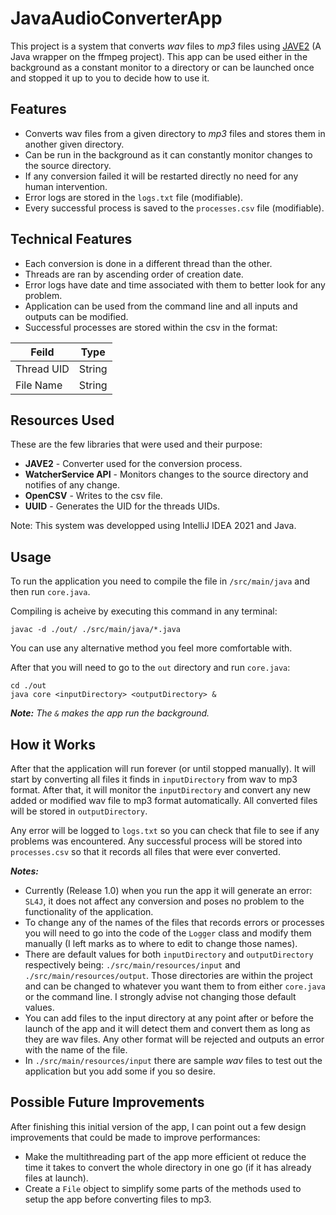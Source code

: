 # JavaAudioConverterApp

This project is a system that converts *wav* files to *mp3* files using [JAVE2](https://github.com/a-schild/jave2) (A Java wrapper on the ffmpeg project). This app can be used either in the background as a constant monitor to a directory or can be launched once and stopped it up to you to decide how to use it.


## Features

- Converts wav files from a given directory to *mp3* files and stores them in another given directory. 
- Can be run in the background as it can constantly monitor changes to the source directory.
- If any conversion failed it will be restarted directly no need for any human intervention.
- Error logs are stored in the `logs.txt` file (modifiable).
- Every successful process is saved to the `processes.csv` file (modifiable).


## Technical Features

- Each conversion is done in a different thread than the other.
- Threads are ran by ascending order of creation date.
- Error logs have date and time associated with them to better look for any problem.
- Application can be used from the command line and all inputs and outputs can be modified.
- Successful processes are stored within the csv in the format:

| Feild | Type |
| ------ | ------ |
| Thread UID | String |
| File Name | String |


## Resources Used

These are the few libraries that were used and their purpose:

- **JAVE2** - Converter used for the conversion process.
- **WatcherService API** - Monitors changes to the source directory and notifies of any change.
- **OpenCSV** - Writes to the csv file.
- **UUID** - Generates the UID for the threads UIDs.

Note: This system was developped using IntelliJ IDEA 2021 and Java.


## Usage

To run the application you need to compile the file in `/src/main/java` and then run `core.java`.

Compiling is acheive by executing this command in any terminal:
```
javac -d ./out/ ./src/main/java/*.java
```

You can use any alternative method you feel more comfortable with.

After that you will need to go to the `out` directory and run `core.java`:
```
cd ./out
java core <inputDirectory> <outputDirectory> &
```
_**Note:** The `&` makes the app run the background._

## How it Works

After that the application will run forever (or until stopped manually). It will start by converting all files it finds in `inputDirectory` from wav to mp3 format. After that, it will monitor the `inputDirectory` and convert any new added or modified wav file to mp3 format automatically. All converted files will be stored in `outputDirectory`.

Any error will be logged to `logs.txt` so you can check that file to see if any problems was encountered.
Any successful process will be stored into `processes.csv` so that it records all files that were ever converted.

***Notes:***
- Currently (Release 1.0) when you run the app it will generate an error: `SL4J`, it does not affect any conversion and poses no problem to the functionality of the application.
- To change any of the names of the files that records errors or processes you will need to go into the code of the `Logger` class and modify them manually (I left marks as to where to edit to change those names).
- There are default values for both `inputDirectory` and `outputDirectory` respectively being: `./src/main/resources/input` and `./src/main/resources/output`. Those directories are within the project and can be changed to whatever you want them to from either `core.java` or the command line. I strongly advise not changing those default values.
- You can add files to the input directory at any point after or before the launch of the app and it will detect them and convert them as long as they are wav files. Any other format will be rejected and outputs an error with the name of the file.
- In `./src/main/resources/input` there are sample *wav* files to test out the application but you add some if you so desire.


## Possible Future Improvements

After finishing this initial version of the app, I can point out a few design improvements that could be made to improve performances:

- Make the multithreading part of the app more efficient ot reduce the time it takes to convert the whole directory in one go (if it has already files at launch).
- Create a `File` object to simplify some parts of the methods used to setup the app before converting files to mp3.

